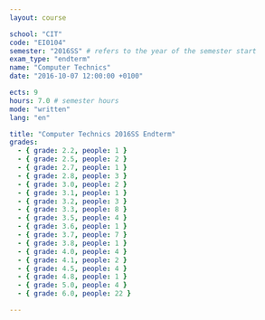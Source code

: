 ```yaml
---
layout: course

school: "CIT"
code: "EI0104"
semester: "2016SS" # refers to the year of the semester start
exam_type: "endterm"
name: "Computer Technics"
date: "2016-10-07 12:00:00 +0100"

ects: 9
hours: 7.0 # semester hours
mode: "written"
lang: "en"

title: "Computer Technics 2016SS Endterm"
grades:
  - { grade: 2.2, people: 1 }
  - { grade: 2.5, people: 2 }
  - { grade: 2.7, people: 1 }
  - { grade: 2.8, people: 3 }
  - { grade: 3.0, people: 2 }
  - { grade: 3.1, people: 1 }
  - { grade: 3.2, people: 3 }
  - { grade: 3.3, people: 8 }
  - { grade: 3.5, people: 4 }
  - { grade: 3.6, people: 1 }
  - { grade: 3.7, people: 7 }
  - { grade: 3.8, people: 1 }
  - { grade: 4.0, people: 4 }
  - { grade: 4.1, people: 2 }
  - { grade: 4.5, people: 4 }
  - { grade: 4.8, people: 1 }
  - { grade: 5.0, people: 4 }
  - { grade: 6.0, people: 22 }

---
```



